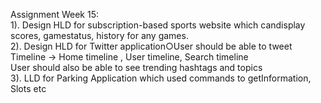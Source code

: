 Assignment Week 15:  
      1). Design HLD for subscription-based sports website which candisplay scores, gamestatus, history for any games.  
      2). Design HLD for Twitter application○User should be able to tweet  
        Timeline -> Home timeline , User timeline, Search timeline  
        User should also be able to see trending hashtags and topics  
      3). LLD for Parking Application which used commands to getInformation, Slots etc  
